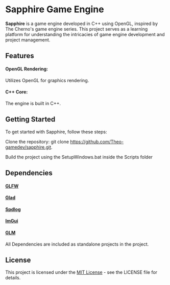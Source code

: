 # Sapphire Game Engine

**Sapphire** is a game engine developed in C++ using OpenGL, inspired by The Cherno's game engine series. This project serves as a learning platform for understanding the intricacies of game engine development and project management.

## Features
#### OpenGL Rendering: 
Utilizes OpenGL for graphics rendering.
#### C++ Core: 
The engine is built in C++.

## Getting Started
To get started with Sapphire, follow these steps:

Clone the repository: git clone https://github.com/Theo-gamedev/sapphire.git. 

Build the project using the SetupWindows.bat inside the Scripts folder

## Dependencies
#### [GLFW](https://github.com/glfw/glfw)
#### [Glad](https://github.com/Dav1dde/glad)
#### [Spdlog](https://github.com/gabime/spdlog)
#### [ImGui](https://github.com/ocornut/imgui)
#### [GLM](https://github.com/g-truc/glm)

All Dependencies are included as standalone projects in the project.

## License
This project is licensed under the [MIT License](https://en.wikipedia.org/wiki/MIT_License) - see the LICENSE file for details.